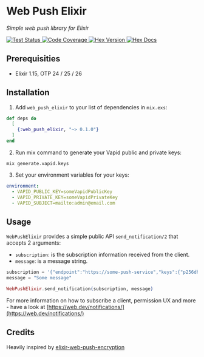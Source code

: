 
# Web Push Elixir
<p>
    <em>Simple web push library for Elixir</em>
</p>
<a href="https://github.com/midarrlabs/web-push-elixir/actions/workflows/test.yml">
    <img src="https://github.com/midarrlabs/web-push-elixir/actions/workflows/test.yml/badge.svg" alt="Test Status">
</a>
<a href="https://codecov.io/gh/midarrlabs/web-push-elixir">
    <img src="https://codecov.io/gh/midarrlabs/web-push-elixir/branch/main/graph/badge.svg?token=8PJVJG09RK&style=flat-square" alt="Code Coverage">
</a>
<a href="https://hex.pm/packages/web_push_elixir">
    <img alt="Hex Version" src="https://img.shields.io/hexpm/v/web_push_elixir.svg">
</a>
<a href="https://hexdocs.pm/web_push_elixir">
    <img alt="Hex Docs" src="http://img.shields.io/badge/hex.pm-docs-green.svg?style=flat">
</a>


## Prerequisities

* Elixir 1.15, OTP 24 / 25 / 26

## Installation

1. Add `web_push_elixir` to your list of dependencies in `mix.exs`:

```elixir
def deps do
  [
    {:web_push_elixir, "~> 0.1.0"}
  ]
end
```

2. Run mix command to generate your Vapid public and private keys:

```commandline
mix generate.vapid.keys
```

3. Set your environment variables for your keys:

```yaml
environment:
  - VAPID_PUBLIC_KEY=someVapidPublicKey
  - VAPID_PRIVATE_KEY=someVapidPrivateKey
  - VAPID_SUBJECT=mailto:admin@email.com
```

## Usage

`WebPushElixir` provides a simple public API `send_notification/2` that accepts 2 arguments:

* `subscription`: is the subscription information received from the client.
* `message`: is a message string.

```elixir
subscription = '{"endpoint":"https://some-push-service","keys":{"p256dh":"BNcRdreALRFXTkOOUHK1EtK2wtaz5Ry4YfYCA_0QTpQtUbVlUls0VJXg7A8u-Ts1XbjhazAkj7I99e8QcYP7DkM=","auth":"tBHItJI5svbpez7KI4CCXg=="}}'
message = "Some message"

WebPushElixir.send_notification(subscription, message)
```

For more information on how to subscribe a client, permission UX and more - have a look at [https://web.dev/notifications/](https://web.dev/notifications/)


## Credits

Heavily inspired by [elixir-web-push-encryption](https://github.com/danhper/elixir-web-push-encryption)
